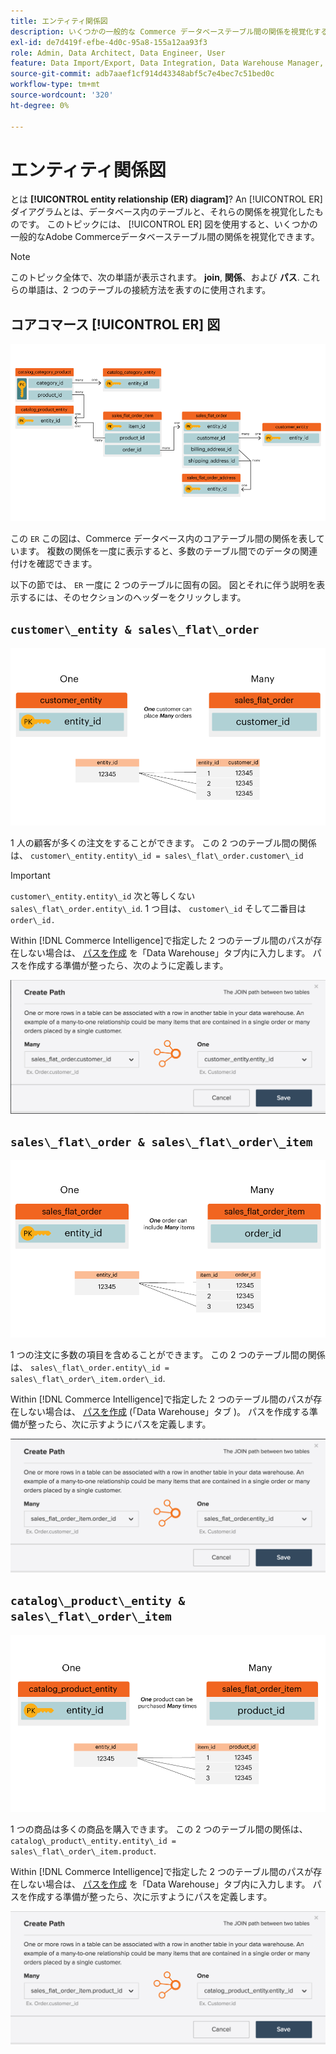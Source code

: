 ```yaml
---
title: エンティティ関係図
description: いくつかの一般的な Commerce データベーステーブル間の関係を視覚化するのに役立つ、いくつかの ER 図について説明します。
exl-id: de7d419f-efbe-4d0c-95a8-155a12aa93f3
role: Admin, Data Architect, Data Engineer, User
feature: Data Import/Export, Data Integration, Data Warehouse Manager, Commerce Tables
source-git-commit: adb7aaef1cf914d43348abf5c7e4bec7c51bed0c
workflow-type: tm+mt
source-wordcount: '320'
ht-degree: 0%

---
```


# エンティティ関係図

とは **[!UICONTROL entity relationship (ER) diagram]**? An [!UICONTROL ER] ダイアグラムとは、データベース内のテーブルと、それらの関係を視覚化したものです。 このトピックには、 [!UICONTROL ER] 図を使用すると、いくつかの一般的なAdobe Commerceデータベーステーブル間の関係を視覚化できます。

>[!NOTE]
>
>このトピック全体で、次の単語が表示されます。 **join**, **関係**、および **パス**. これらの単語は、2 つのテーブルの接続方法を表すのに使用されます。

## コアコマース [!UICONTROL ER] 図

![4_DB_Chart](../../assets/4_DB_Chart.png)

この `ER` この図は、Commerce データベース内のコアテーブル間の関係を表しています。 複数の関係を一度に表示すると、多数のテーブル間でのデータの関連付けを確認できます。

以下の節では、 `ER` 一度に 2 つのテーブルに固有の図。 図とそれに伴う説明を表示するには、そのセクションのヘッダーをクリックします。

## `customer\_entity & sales\_flat\_order`

![1 件のお客様の多数の注文](../../assets/2_OneCustomerManyOrders.png)

1 人の顧客が多くの注文をすることができます。 この 2 つのテーブル間の関係は、 `customer\_entity.entity\_id = sales\_flat\_order.customer\_id`

>[!IMPORTANT]
>
>`customer\_entity.entity\_id` 次と等しくない `sales\_flat\_order.entity\_id`. 1 つ目は、 `customer\_id` そして二番目は `order\_id.`

Within [!DNL Commerce Intelligence]で指定した 2 つのテーブル間のパスが存在しない場合は、 [パスを作成](../data-warehouse-mgr/create-paths-calc-columns.md) を「Data Warehouse」タブ内に入力します。 パスを作成する準備が整ったら、次のように定義します。

![](../../assets/SFO___CE_path.png)

## `sales\_flat\_order & sales\_flat\_order\_item`

![1_OneOrderManyItems](../../assets/1_OneOrderManyItems.png)

1 つの注文に多数の項目を含めることができます。 この 2 つのテーブル間の関係は、 `sales\_flat\_order.entity\_id = sales\_flat\_order\_item.order\_id`.

Within [!DNL Commerce Intelligence]で指定した 2 つのテーブル間のパスが存在しない場合は、 [パスを作成](../data-warehouse-mgr/create-paths-calc-columns.md) (「Data Warehouse」タブ )。 パスを作成する準備が整ったら、次に示すようにパスを定義します。

![](../../assets/SFOI___SFO_path.png)

## `catalog\_product\_entity & sales\_flat\_order\_item`

![3_OneProductManyTimes](../../assets/3_OneProductManyTimes.png)

1 つの商品は多くの商品を購入できます。 この 2 つのテーブル間の関係は、 `catalog\_product\_entity.entity\_id = sales\_flat\_order\_item.product`.

Within [!DNL Commerce Intelligence]で指定した 2 つのテーブル間のパスが存在しない場合は、 [パスを作成](../data-warehouse-mgr/create-paths-calc-columns.md) を「Data Warehouse」タブ内に入力します。 パスを作成する準備が整ったら、次に示すようにパスを定義します。

![](../../assets/SFOI___CPE_path.png)
